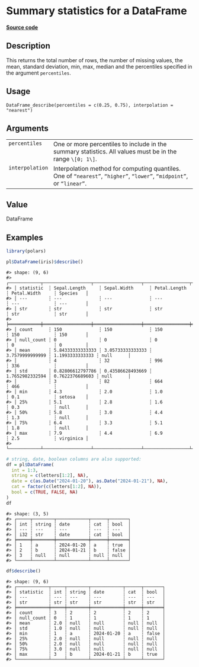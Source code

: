 

# Summary statistics for a DataFrame

[**Source code**](https://github.com/pola-rs/r-polars/tree/97c09bc0a6fc3d166744dbddd037b49e8d8fc6c2/R/dataframe__frame.R#L1562)

## Description

This returns the total number of rows, the number of missing values, the
mean, standard deviation, min, max, median and the percentiles specified
in the argument <code>percentiles</code>.

## Usage

<pre><code class='language-R'>DataFrame_describe(percentiles = c(0.25, 0.75), interpolation = "nearest")
</code></pre>

## Arguments

<table>
<tr>
<td style="white-space: nowrap; font-family: monospace; vertical-align: top">
<code id="DataFrame_describe_:_percentiles">percentiles</code>
</td>
<td>
One or more percentiles to include in the summary statistics. All values
must be in the range <code style="white-space: pre;">\[0; 1\]</code>.
</td>
</tr>
<tr>
<td style="white-space: nowrap; font-family: monospace; vertical-align: top">
<code id="DataFrame_describe_:_interpolation">interpolation</code>
</td>
<td>
Interpolation method for computing quantiles. One of
<code>“nearest”</code>, <code>“higher”</code>, <code>“lower”</code>,
<code>“midpoint”</code>, or <code>“linear”</code>.
</td>
</tr>
</table>

## Value

DataFrame

## Examples

``` r
library(polars)

pl$DataFrame(iris)$describe()
```

    #> shape: (9, 6)
    #> ┌────────────┬──────────────────┬──────────────────┬─────────────────┬─────────────────┬───────────┐
    #> │ statistic  ┆ Sepal.Length     ┆ Sepal.Width      ┆ Petal.Length    ┆ Petal.Width     ┆ Species   │
    #> │ ---        ┆ ---              ┆ ---              ┆ ---             ┆ ---             ┆ ---       │
    #> │ str        ┆ str              ┆ str              ┆ str             ┆ str             ┆ str       │
    #> ╞════════════╪══════════════════╪══════════════════╪═════════════════╪═════════════════╪═══════════╡
    #> │ count      ┆ 150              ┆ 150              ┆ 150             ┆ 150             ┆ 150       │
    #> │ null_count ┆ 0                ┆ 0                ┆ 0               ┆ 0               ┆ 0         │
    #> │ mean       ┆ 5.84333333333333 ┆ 3.05733333333333 ┆ 3.7579999999999 ┆ 1.1993333333333 ┆ null      │
    #> │            ┆ 4                ┆ 32               ┆ 996             ┆ 336             ┆           │
    #> │ std        ┆ 0.82806612797786 ┆ 0.43586628493669 ┆ 1.7652982332594 ┆ 0.7622376689603 ┆ null      │
    #> │            ┆ 3                ┆ 82               ┆ 664             ┆ 466             ┆           │
    #> │ min        ┆ 4.3              ┆ 2.0              ┆ 1.0             ┆ 0.1             ┆ setosa    │
    #> │ 25%        ┆ 5.1              ┆ 2.8              ┆ 1.6             ┆ 0.3             ┆ null      │
    #> │ 50%        ┆ 5.8              ┆ 3.0              ┆ 4.4             ┆ 1.3             ┆ null      │
    #> │ 75%        ┆ 6.4              ┆ 3.3              ┆ 5.1             ┆ 1.8             ┆ null      │
    #> │ max        ┆ 7.9              ┆ 4.4              ┆ 6.9             ┆ 2.5             ┆ virginica │
    #> └────────────┴──────────────────┴──────────────────┴─────────────────┴─────────────────┴───────────┘

``` r
# string, date, boolean columns are also supported:
df = pl$DataFrame(
  int = 1:3,
  string = c(letters[1:2], NA),
  date = c(as.Date("2024-01-20"), as.Date("2024-01-21"), NA),
  cat = factor(c(letters[1:2], NA)),
  bool = c(TRUE, FALSE, NA)
)
df
```

    #> shape: (3, 5)
    #> ┌─────┬────────┬────────────┬──────┬───────┐
    #> │ int ┆ string ┆ date       ┆ cat  ┆ bool  │
    #> │ --- ┆ ---    ┆ ---        ┆ ---  ┆ ---   │
    #> │ i32 ┆ str    ┆ date       ┆ cat  ┆ bool  │
    #> ╞═════╪════════╪════════════╪══════╪═══════╡
    #> │ 1   ┆ a      ┆ 2024-01-20 ┆ a    ┆ true  │
    #> │ 2   ┆ b      ┆ 2024-01-21 ┆ b    ┆ false │
    #> │ 3   ┆ null   ┆ null       ┆ null ┆ null  │
    #> └─────┴────────┴────────────┴──────┴───────┘

``` r
df$describe()
```

    #> shape: (9, 6)
    #> ┌────────────┬─────┬────────┬────────────┬──────┬───────┐
    #> │ statistic  ┆ int ┆ string ┆ date       ┆ cat  ┆ bool  │
    #> │ ---        ┆ --- ┆ ---    ┆ ---        ┆ ---  ┆ ---   │
    #> │ str        ┆ str ┆ str    ┆ str        ┆ str  ┆ str   │
    #> ╞════════════╪═════╪════════╪════════════╪══════╪═══════╡
    #> │ count      ┆ 3   ┆ 2      ┆ 2          ┆ 2    ┆ 2     │
    #> │ null_count ┆ 0   ┆ 1      ┆ 1          ┆ 1    ┆ 1     │
    #> │ mean       ┆ 2.0 ┆ null   ┆ null       ┆ null ┆ null  │
    #> │ std        ┆ 1.0 ┆ null   ┆ null       ┆ null ┆ null  │
    #> │ min        ┆ 1   ┆ a      ┆ 2024-01-20 ┆ a    ┆ false │
    #> │ 25%        ┆ 2.0 ┆ null   ┆ null       ┆ null ┆ null  │
    #> │ 50%        ┆ 2.0 ┆ null   ┆ null       ┆ null ┆ null  │
    #> │ 75%        ┆ 3.0 ┆ null   ┆ null       ┆ null ┆ null  │
    #> │ max        ┆ 3   ┆ b      ┆ 2024-01-21 ┆ b    ┆ true  │
    #> └────────────┴─────┴────────┴────────────┴──────┴───────┘
